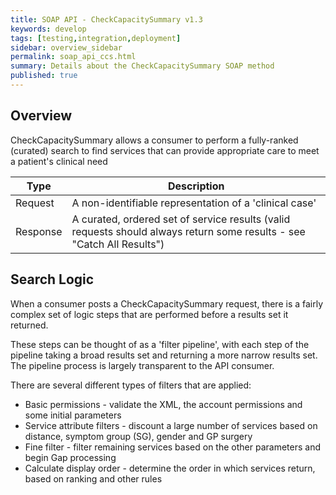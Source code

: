 ```yaml
---
title: SOAP API - CheckCapacitySummary v1.3
keywords: develop
tags: [testing,integration,deployment]
sidebar: overview_sidebar
permalink: soap_api_ccs.html
summary: Details about the CheckCapacitySummary SOAP method
published: true
---
```


## Overview

CheckCapacitySummary allows a consumer to perform a fully-ranked (curated) search to find services that can provide appropriate care to meet a patient's clinical need

| Type    |   Description                                                                                                          |
|---------|------------------------------------------------------------------------------------------------------------------------|
| Request | A non-identifiable representation of a 'clinical case'                                                                 |
| Response | A curated, ordered set of service results (valid requests should always return some results - see "Catch All Results") |

## Search Logic

When a consumer posts a CheckCapacitySummary request, there is a fairly complex set of logic steps that are performed before a results set it returned.

These steps can be thought of as a 'filter pipeline', with each step of the pipeline taking a broad results set and returning a more narrow results set. The pipeline process is largely transparent to the API consumer.

There are several different types of filters that are applied:

* Basic permissions - validate the XML, the account permissions and some initial parameters
* Service attribute filters - discount a large number of services based on distance, symptom group (SG), gender and GP surgery
* Fine filter - filter remaining services based on the other parameters and begin Gap processing
* Calculate display order - determine the order in which services return, based on ranking and other rules
